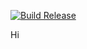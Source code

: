 [![Build Release](https://github.com/Valinora/MyFirstExample/actions/workflows/release.yml/badge.svg)](https://github.com/Valinora/MyFirstExample/actions/workflows/release.yml)


Hi

